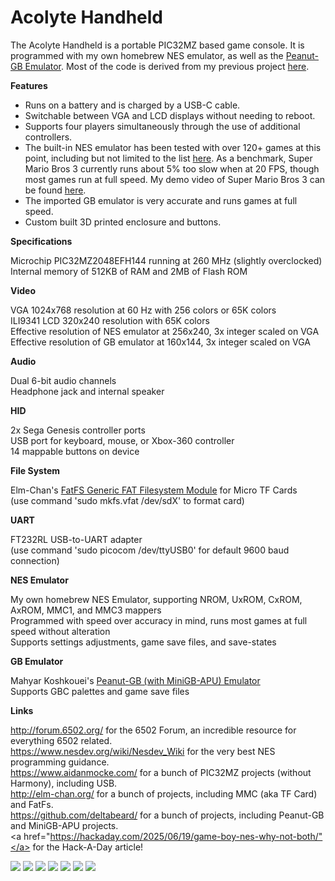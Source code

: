 # Acolyte Handheld

The Acolyte Handheld is a portable PIC32MZ based game console.  It is programmed with my own homebrew NES emulator, as well as the <a href="https://github.com/deltabeard/Peanut-GB">Peanut-GB Emulator</a>.  Most of the code is derived from my previous project <a href="https://github.com/stevenchadburrow/AcolyteHandPICd32">here</a>.<br>

<b>Features</b>

<ul>
  <li>Runs on a battery and is charged by a USB-C cable.</li>
  <li>Switchable between VGA and LCD displays without needing to reboot.</li>
  <li>Supports four players simultaneously through the use of additional controllers.</li>
  <li>The built-in NES emulator has been tested with over 120+ games at this point, including but not limited to the list <a href="https://github.com/stevenchadburrow/AcolyteHandPICd32/tree/main/NES">here</a>.  As a benchmark, Super Mario Bros 3 currently runs about 5% too slow when at 20 FPS, though most games run at full speed.  My demo video of Super Mario Bros 3 can be found <a href="https://www.youtube.com/watch?v=WGrEMQLWrP4">here</a>.</li>
  <li>The imported GB emulator is very accurate and runs games at full speed.</li>
  <li>Custom built 3D printed enclosure and buttons.</li>
</ul>

<b>Specifications</b>

Microchip PIC32MZ2048EFH144 running at 260 MHz (slightly overclocked)<br>
Internal memory of 512KB of RAM and 2MB of Flash ROM<br>

<b>Video</b>

VGA 1024x768 resolution at 60 Hz with 256 colors or 65K colors<br>
ILI9341 LCD 320x240 resolution with 65K colors<br>
Effective resolution of NES emulator at 256x240, 3x integer scaled on VGA<br>
Effective resolution of GB emulator at 160x144, 3x integer scaled on VGA<br>

<b>Audio</b>

Dual 6-bit audio channels<br>
Headphone jack and internal speaker<br>

<b>HID</b>

2x Sega Genesis controller ports<br>
USB port for keyboard, mouse, or Xbox-360 controller<br>
14 mappable buttons on device<br>

<b>File System</b>

Elm-Chan's <a href="https://elm-chan.org/fsw/ff/">FatFS Generic FAT Filesystem Module</a> for Micro TF Cards<br>
(use command 'sudo mkfs.vfat /dev/sdX' to format card)<br>

<b>UART</b>

FT232RL USB-to-UART adapter<br>
(use command 'sudo picocom /dev/ttyUSB0' for default 9600 baud connection)<br>

<b>NES Emulator</b>

My own homebrew NES Emulator, supporting NROM, UxROM, CxROM, AxROM, MMC1, and MMC3 mappers<br>
Programmed with speed over accuracy in mind, runs most games at full speed without alteration<br>
Supports settings adjustments, game save files, and save-states<br>

<b>GB Emulator</b>

Mahyar Koshkouei's <a href="https://github.com/deltabeard/Peanut-GB">Peanut-GB (with MiniGB-APU) Emulator</a><br>
Supports GBC palettes and game save files<br>

<b>Links</b>

<a href="http://forum.6502.org/">http://forum.6502.org/</a> for the 6502 Forum, an incredible resource for everything 6502 related.<br>
<a href="https://www.nesdev.org/wiki/Nesdev_Wiki">https://www.nesdev.org/wiki/Nesdev_Wiki</a> for the very best NES programming guidance.<br> 
<a href="https://www.aidanmocke.com/">https://www.aidanmocke.com/</a> for a bunch of PIC32MZ projects (without Harmony), including USB.<br>
<a href="http://elm-chan.org/">http://elm-chan.org/</a> for a bunch of projects, including MMC (aka TF Card) and FatFs.<br>
<a href="https://github.com/deltabeard/">https://github.com/deltabeard/</a> for a bunch of projects, including Peanut-GB and MiniGB-APU projects.<br>
<a href="https://hackaday.com/2025/06/19/game-boy-nes-why-not-both/"</a> for the Hack-A-Day article!<br>


<img src="HandheldPIC32-Image1.jpg">
<img src="HandheldPIC32-Image2.jpg">
<img src="HandheldPIC32-Image3.jpg">
<img src="HandheldPIC32-Image4.jpg">
<img src="HandheldPIC32-Image5.jpg">
<img src="HandheldPIC32-Image6.jpg">
<img src="HandheldPIC32-Image7.jpg">


